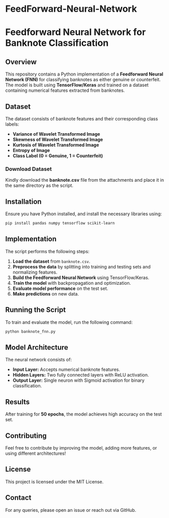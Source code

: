 # FeedForward-Neural-Network
# Feedforward Neural Network for Banknote Classification

## Overview
This repository contains a Python implementation of a **Feedforward Neural Network (FNN)** for classifying banknotes as either genuine or counterfeit. The model is built using **TensorFlow/Keras** and trained on a dataset containing numerical features extracted from banknotes.

## Dataset
The dataset consists of banknote features and their corresponding class labels:
- **Variance of Wavelet Transformed Image**
- **Skewness of Wavelet Transformed Image**
- **Kurtosis of Wavelet Transformed Image**
- **Entropy of Image**
- **Class Label (0 = Genuine, 1 = Counterfeit)**

### Download Dataset
Kindly download the **banknote.csv** file from the attachments and place it in the same directory as the script.

## Installation
Ensure you have Python installed, and install the necessary libraries using:

```bash
pip install pandas numpy tensorflow scikit-learn
```

## Implementation
The script performs the following steps:
1. **Load the dataset** from `banknote.csv`.
2. **Preprocess the data** by splitting into training and testing sets and normalizing features.
3. **Build the Feedforward Neural Network** using TensorFlow/Keras.
4. **Train the model** with backpropagation and optimization.
5. **Evaluate model performance** on the test set.
6. **Make predictions** on new data.

## Running the Script
To train and evaluate the model, run the following command:

```bash
python banknote_fnn.py
```

## Model Architecture
The neural network consists of:
- **Input Layer:** Accepts numerical banknote features.
- **Hidden Layers:** Two fully connected layers with ReLU activation.
- **Output Layer:** Single neuron with Sigmoid activation for binary classification.

## Results
After training for **50 epochs**, the model achieves high accuracy on the test set.

## Contributing
Feel free to contribute by improving the model, adding more features, or using different architectures!

## License
This project is licensed under the MIT License.

## Contact
For any queries, please open an issue or reach out via GitHub.

